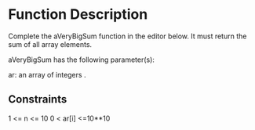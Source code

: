 # Function Description

Complete the aVeryBigSum function in the editor below. It must return the sum of all array elements.

aVeryBigSum has the following parameter(s):

ar: an array of integers .
## Constraints 

1 <= n <= 10
0 < ar[i] <=10**10



